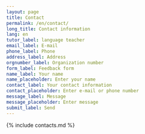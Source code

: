 ```yaml
---
layout: page
title: Contact
permalink: /en/contact/
long_title: Contact information
lang: en
tutor_label: language teacher
email_label: E-mail
phone_label: Phone
address_label: Address
orgnumber_label: Organization number
form_label: Feedback form
name_label: Your name
name_placeholder: Enter your name
contact_label: Your contact information
contact_placeholder: Enter e-mail or phone number
message_label: Message
message_placeholder: Enter message
submit_label: Send
---
```

{% include contacts.md %}
